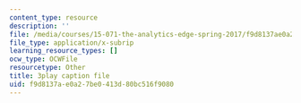 ```yaml
---
content_type: resource
description: ''
file: /media/courses/15-071-the-analytics-edge-spring-2017/f9d8137ae0a27be0413d80bc516f9080_D-9R7zfUTWw.srt
file_type: application/x-subrip
learning_resource_types: []
ocw_type: OCWFile
resourcetype: Other
title: 3play caption file
uid: f9d8137a-e0a2-7be0-413d-80bc516f9080
---
```

